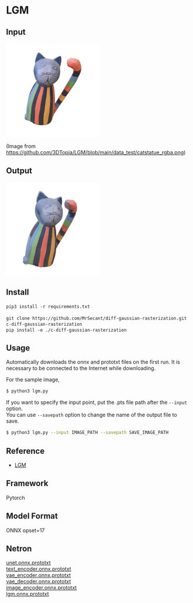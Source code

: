 # LGM

## Input

![Input](catstatue_rgba.png)

(Image from https://github.com/3DTopia/LGM/blob/main/data_test/catstatue_rgba.png)

## Output

![Output](output.gif)

## Install
```
pip3 install -r requirements.txt

git clone https://github.com/MrSecant/diff-gaussian-rasterization.git c-diff-gaussian-rasterization
pip install -e ./c-diff-gaussian-rasterization
```

## Usage
Automatically downloads the onnx and prototxt files on the first run.
It is necessary to be connected to the Internet while downloading.

For the sample image,

``` bash
$ python3 lgm.py
```

If you want to specify the input point, put the .pts file path after the `--input` option.  
You can use `--savepath` option to change the name of the output file to save.

```bash
$ python3 lgm.py --input IMAGE_PATH --savepath SAVE_IMAGE_PATH
```

## Reference

- [LGM](https://github.com/3DTopia/LGM)

## Framework

Pytorch

## Model Format

ONNX opset=17

## Netron

[unet.onnx.prototxt](https://netron.app/?url=https://storage.googleapis.com/ailia-models/lgm/unet.onnx.prototxt)  
[text_encoder.onnx.prototxt](https://netron.app/?url=https://storage.googleapis.com/ailia-models/lgm/text_encoder.onnx.prototxt)  
[vae_encoder.onnx.prototxt](https://netron.app/?url=https://storage.googleapis.com/ailia-models/lgm/vae_encoder.onnx.prototxt)  
[vae_decoder.onnx.prototxt](https://netron.app/?url=https://storage.googleapis.com/ailia-models/lgm/vae_decoder.onnx.prototxt)  
[image_encoder.onnx.prototxt](https://netron.app/?url=https://storage.googleapis.com/ailia-models/lgm/image_encoder.onnx.prototxt)  
[lgm.onnx.prototxt](https://netron.app/?url=https://storage.googleapis.com/ailia-models/lgm/lgm.onnx.prototxt)  
